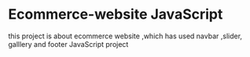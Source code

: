 # Ecommerce-website JavaScript
this project is about  ecommerce website ,which has used navbar ,slider, galllery and footer 
JavaScript project
